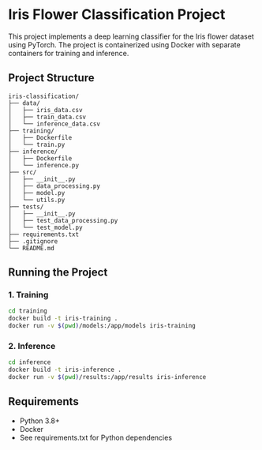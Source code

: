 # Iris Flower Classification Project

This project implements a deep learning classifier for the Iris flower dataset
using PyTorch. The project is containerized using Docker with separate
containers for training and inference.

## Project Structure

```
iris-classification/
├── data/
│   ├── iris_data.csv
│   ├── train_data.csv
│   └── inference_data.csv
├── training/
│   ├── Dockerfile
│   └── train.py
├── inference/
│   ├── Dockerfile
│   └── inference.py
├── src/
│   ├── __init__.py
│   ├── data_processing.py
│   ├── model.py
│   └── utils.py
├── tests/
│   ├── __init__.py
│   ├── test_data_processing.py
│   └── test_model.py
├── requirements.txt
├── .gitignore
└── README.md
```

## Running the Project

### 1. Training

```bash
cd training
docker build -t iris-training .
docker run -v $(pwd)/models:/app/models iris-training
```

### 2. Inference

```bash
cd inference
docker build -t iris-inference .
docker run -v $(pwd)/results:/app/results iris-inference
```

## Requirements

- Python 3.8+
- Docker
- See requirements.txt for Python dependencies